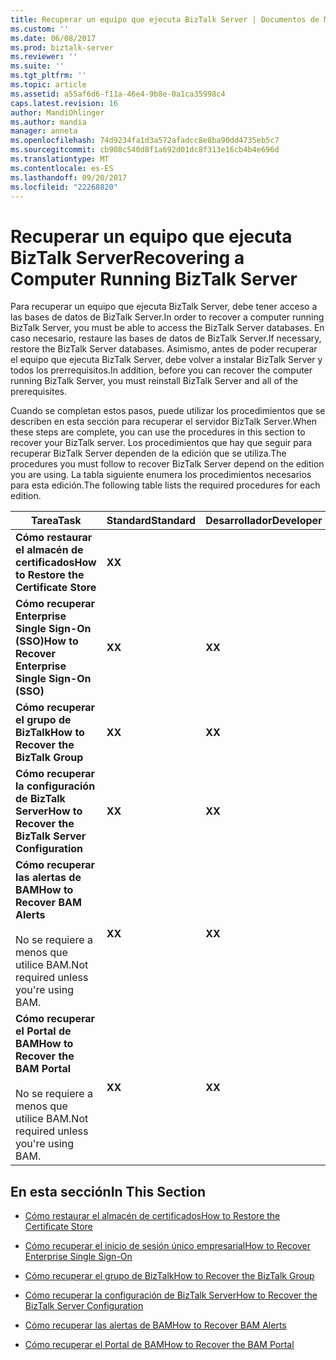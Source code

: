 ```yaml
---
title: Recuperar un equipo que ejecuta BizTalk Server | Documentos de Microsoft
ms.custom: ''
ms.date: 06/08/2017
ms.prod: biztalk-server
ms.reviewer: ''
ms.suite: ''
ms.tgt_pltfrm: ''
ms.topic: article
ms.assetid: a55af6d6-f11a-46e4-9b8e-0a1ca35998c4
caps.latest.revision: 16
author: MandiOhlinger
ms.author: mandia
manager: anneta
ms.openlocfilehash: 74d9234fa1d3a572afadcc8e8ba90dd4735eb5c7
ms.sourcegitcommit: cb908c540d8f1a692d01dc8f313e16cb4b4e696d
ms.translationtype: MT
ms.contentlocale: es-ES
ms.lasthandoff: 09/20/2017
ms.locfileid: "22268820"
---
```

# <a name="recovering-a-computer-running-biztalk-server"></a><span data-ttu-id="23527-102">Recuperar un equipo que ejecuta BizTalk Server</span><span class="sxs-lookup"><span data-stu-id="23527-102">Recovering a Computer Running BizTalk Server</span></span>
<span data-ttu-id="23527-103">Para recuperar un equipo que ejecuta BizTalk Server, debe tener acceso a las bases de datos de BizTalk Server.</span><span class="sxs-lookup"><span data-stu-id="23527-103">In order to recover a computer running BizTalk Server, you must be able to access the BizTalk Server databases.</span></span> <span data-ttu-id="23527-104">En caso necesario, restaure las bases de datos de BizTalk Server.</span><span class="sxs-lookup"><span data-stu-id="23527-104">If necessary, restore the BizTalk Server databases.</span></span> <span data-ttu-id="23527-105">Asimismo, antes de poder recuperar el equipo que ejecuta BizTalk Server, debe volver a instalar BizTalk Server y todos los prerrequisitos.</span><span class="sxs-lookup"><span data-stu-id="23527-105">In addition, before you can recover the computer running BizTalk Server, you must reinstall BizTalk Server and all of the prerequisites.</span></span>  
  
 <span data-ttu-id="23527-106">Cuando se completan estos pasos, puede utilizar los procedimientos que se describen en esta sección para recuperar el servidor BizTalk Server.</span><span class="sxs-lookup"><span data-stu-id="23527-106">When these steps are complete, you can use the procedures in this section to recover your BizTalk server.</span></span> <span data-ttu-id="23527-107">Los procedimientos que hay que seguir para recuperar BizTalk Server dependen de la edición que se utiliza.</span><span class="sxs-lookup"><span data-stu-id="23527-107">The procedures you must follow to recover BizTalk Server depend on the edition you are using.</span></span> <span data-ttu-id="23527-108">La tabla siguiente enumera los procedimientos necesarios para esta edición.</span><span class="sxs-lookup"><span data-stu-id="23527-108">The following table lists the required procedures for each edition.</span></span>  
  
|<span data-ttu-id="23527-109">Tarea</span><span class="sxs-lookup"><span data-stu-id="23527-109">Task</span></span>|<span data-ttu-id="23527-110">Standard</span><span class="sxs-lookup"><span data-stu-id="23527-110">Standard</span></span>|<span data-ttu-id="23527-111">Desarrollador</span><span class="sxs-lookup"><span data-stu-id="23527-111">Developer</span></span>|<span data-ttu-id="23527-112">Enterprise</span><span class="sxs-lookup"><span data-stu-id="23527-112">Enterprise</span></span>|  
|----------|--------------|---------------|----------------|  
|<span data-ttu-id="23527-113">**Cómo restaurar el almacén de certificados**</span><span class="sxs-lookup"><span data-stu-id="23527-113">**How to Restore the Certificate Store**</span></span>|<span data-ttu-id="23527-114">**X**</span><span class="sxs-lookup"><span data-stu-id="23527-114">**X**</span></span>|||  
|<span data-ttu-id="23527-115">**Cómo recuperar Enterprise Single Sign-On (SSO)**</span><span class="sxs-lookup"><span data-stu-id="23527-115">**How to Recover Enterprise Single Sign-On (SSO)**</span></span>|<span data-ttu-id="23527-116">**X**</span><span class="sxs-lookup"><span data-stu-id="23527-116">**X**</span></span>|<span data-ttu-id="23527-117">**X**</span><span class="sxs-lookup"><span data-stu-id="23527-117">**X**</span></span>|<span data-ttu-id="23527-118">**X**</span><span class="sxs-lookup"><span data-stu-id="23527-118">**X**</span></span>|  
|<span data-ttu-id="23527-119">**Cómo recuperar el grupo de BizTalk**</span><span class="sxs-lookup"><span data-stu-id="23527-119">**How to Recover the BizTalk Group**</span></span>|<span data-ttu-id="23527-120">**X**</span><span class="sxs-lookup"><span data-stu-id="23527-120">**X**</span></span>|<span data-ttu-id="23527-121">**X**</span><span class="sxs-lookup"><span data-stu-id="23527-121">**X**</span></span>|<span data-ttu-id="23527-122">**X**</span><span class="sxs-lookup"><span data-stu-id="23527-122">**X**</span></span>|  
|<span data-ttu-id="23527-123">**Cómo recuperar la configuración de BizTalk Server**</span><span class="sxs-lookup"><span data-stu-id="23527-123">**How to Recover the BizTalk Server Configuration**</span></span>|<span data-ttu-id="23527-124">**X**</span><span class="sxs-lookup"><span data-stu-id="23527-124">**X**</span></span>|<span data-ttu-id="23527-125">**X**</span><span class="sxs-lookup"><span data-stu-id="23527-125">**X**</span></span>|<span data-ttu-id="23527-126">**X**</span><span class="sxs-lookup"><span data-stu-id="23527-126">**X**</span></span>|  
|<span data-ttu-id="23527-127">**Cómo recuperar las alertas de BAM**</span><span class="sxs-lookup"><span data-stu-id="23527-127">**How to Recover BAM Alerts**</span></span><br /><br /> <span data-ttu-id="23527-128">No se requiere a menos que utilice BAM.</span><span class="sxs-lookup"><span data-stu-id="23527-128">Not required unless you're using BAM.</span></span>|<span data-ttu-id="23527-129">**X**</span><span class="sxs-lookup"><span data-stu-id="23527-129">**X**</span></span>|<span data-ttu-id="23527-130">**X**</span><span class="sxs-lookup"><span data-stu-id="23527-130">**X**</span></span>|<span data-ttu-id="23527-131">**X**</span><span class="sxs-lookup"><span data-stu-id="23527-131">**X**</span></span>|  
|<span data-ttu-id="23527-132">**Cómo recuperar el Portal de BAM**</span><span class="sxs-lookup"><span data-stu-id="23527-132">**How to Recover the BAM Portal**</span></span><br /><br /> <span data-ttu-id="23527-133">No se requiere a menos que utilice BAM.</span><span class="sxs-lookup"><span data-stu-id="23527-133">Not required unless you're using BAM.</span></span>|<span data-ttu-id="23527-134">**X**</span><span class="sxs-lookup"><span data-stu-id="23527-134">**X**</span></span>|<span data-ttu-id="23527-135">**X**</span><span class="sxs-lookup"><span data-stu-id="23527-135">**X**</span></span>|<span data-ttu-id="23527-136">**X**</span><span class="sxs-lookup"><span data-stu-id="23527-136">**X**</span></span>|  
  
## <a name="in-this-section"></a><span data-ttu-id="23527-137">En esta sección</span><span class="sxs-lookup"><span data-stu-id="23527-137">In This Section</span></span>  
  
-   [<span data-ttu-id="23527-138">Cómo restaurar el almacén de certificados</span><span class="sxs-lookup"><span data-stu-id="23527-138">How to Restore the Certificate Store</span></span>](../core/how-to-restore-the-certificate-store.md)  
  
-   [<span data-ttu-id="23527-139">Cómo recuperar el inicio de sesión único empresarial</span><span class="sxs-lookup"><span data-stu-id="23527-139">How to Recover Enterprise Single Sign-On</span></span>](../core/how-to-recover-enterprise-single-sign-on.md)  
  
-   [<span data-ttu-id="23527-140">Cómo recuperar el grupo de BizTalk</span><span class="sxs-lookup"><span data-stu-id="23527-140">How to Recover the BizTalk Group</span></span>](../core/how-to-recover-the-biztalk-group.md)  
  
-   [<span data-ttu-id="23527-141">Cómo recuperar la configuración de BizTalk Server</span><span class="sxs-lookup"><span data-stu-id="23527-141">How to Recover the BizTalk Server Configuration</span></span>](../core/how-to-recover-the-biztalk-server-configuration.md)  
  
-   [<span data-ttu-id="23527-142">Cómo recuperar las alertas de BAM</span><span class="sxs-lookup"><span data-stu-id="23527-142">How to Recover BAM Alerts</span></span>](../core/how-to-recover-bam-alerts.md)  
  
-   [<span data-ttu-id="23527-143">Cómo recuperar el Portal de BAM</span><span class="sxs-lookup"><span data-stu-id="23527-143">How to Recover the BAM Portal</span></span>](../core/how-to-recover-the-bam-portal.md)